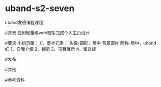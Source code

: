 # uband-s2-seven
uband友班编程课程

#背景
应用轻量级web框架完成个人主页设计

#要求
小组页面：
0、基本元素：
头像-圆形，居中
背景图片
昵称-居中，uband红
1、自我介绍
2、相册
3、项目展示
4、留言板

#发布

#其他

#参考资料
